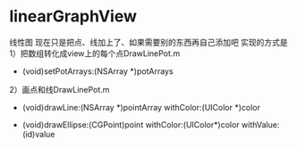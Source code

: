 # linearGraphView
线性图
现在只是把点、线加上了、如果需要别的东西再自己添加吧
实现的方式是
1）把数组转化成view上的每个点DrawLinePot.m
- (void)setPotArrays:(NSArray *)potArrays

2）画点和线DrawLinePot.m
- (void)drawLine:(NSArray *)pointArray withColor:(UIColor *)color

- (void)drawEllipse:(CGPoint)point withColor:(UIColor*)color withValue:(id)value

